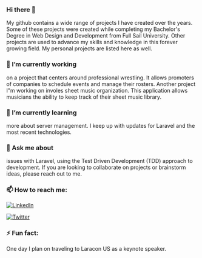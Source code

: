 ### Hi there 👋

My github contains a wide range of projects I have created over the years. Some of these projects were created while completing my Bachelor's Degree in Web Design and Development from Full Sail University. Other projects are used to advance my skills and knowledge in this forever growing field. My personal projects are listed here as well.

### 🔭 I’m currently working

on a project that centers around professional wrestling. It allows promoters of companies to schedule events and manage their rosters. Another project I"m working on involes sheet music organization. This application allows musicians the ability to keep track of their sheet music library.

### 🌱 I’m currently learning

more about server management. I keep up with updates for Laravel and the most recent technologies.

### 💬 Ask me about

issues with Laravel, using the Test Driven Development (TDD) approach to development. If you are looking to collaborate on projects or brainstorm ideas, please reach out to me.

### 📫 How to reach me:

[<img src="https://raw.githubusercontent.com/jeffreydavidson/jeffreydavidson/badges/social/linkedin.svg" alt="LinkedIn" style="max-width:100%;">](https://www.linkedin.com/in/jeffrey-davidson-8176205a)

[<img src="https://raw.githubusercontent.com/jeffreydavidson/jeffreydavidson/badges/social/twitter.svg" alt="Twitter" style="max-width:100%;">](https://twitter.com/jdavidsonwebdev)

### ⚡ Fun fact:

One day I plan on traveling to Laracon US as a keynote speaker.
